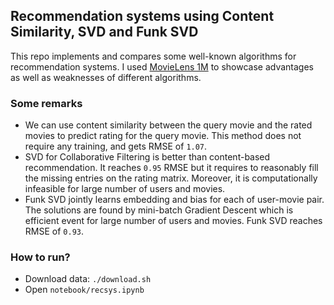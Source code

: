 ## Recommendation systems using Content Similarity, SVD and Funk SVD

This repo implements and compares some well-known algorithms for recommendation systems. I used [MovieLens 1M](https://grouplens.org/datasets/movielens/1m/) to showcase advantages as well as weaknesses of different algorithms.

### Some remarks
* We can use content similarity between the query movie and the rated movies to predict rating for the query movie. This method does not require any training, and gets RMSE of `1.07`.
* SVD for Collaborative Filtering is better than content-based recommendation. It reaches `0.95` RMSE but it requires to reasonably fill the missing entries on the rating matrix. Moreover, it is computationally infeasible for large number of users and movies.
* Funk SVD jointly learns embedding and bias for each of user-movie pair. The solutions are found by mini-batch Gradient Descent which is efficient event for large number of users and movies. Funk SVD reaches RMSE of `0.93`.

### How to run?
* Download data: `./download.sh`
* Open `notebook/recsys.ipynb`